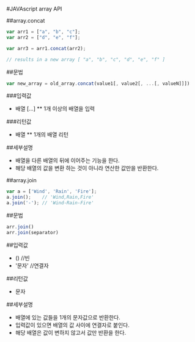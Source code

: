 #JAVAscript array API

##array.concat
~~~javascript 
var arr1 = ["a", "b", "c"];
var arr2 = ["d", "e", "f"];

var arr3 = arr1.concat(arr2);

// results in a new array [ "a", "b", "c", "d", "e", "f" ]
~~~

##문법
~~~javascript
var new_array = old_array.concat(value1[, value2[, ...[, valueN]]])
~~~

###입력값
 * 배열 [...] 
 ** 1개 이상의 배열을 입력
 
###리턴값
 * 배열
 ** 1개의 배열 리턴

##세부설명
 * 배열을 다른 배열의 뒤에 이어주는 기능을 한다. 
 * 해당 배열의 값을 변환 하는 것이 아니라 연산한 값만을 반환한다. 


##array.join
~~~javascript
var a = ['Wind', 'Rain', 'Fire'];
a.join();    // 'Wind,Rain,Fire'
a.join('-'); // 'Wind-Rain-Fire'
~~~

##문법
~~~javascript
arr.join()
arr.join(separator)
~~~

##입력값
* () //빈
* '문자' //연결자

##리턴값
* 문자

##세부설명
* 배열에 있는 값들을 1개의 문자값으로 반환한다.
* 입력값이 있으면 배열의 값 사이에 연결자로 붙인다.
* 해당 배열은 값이 변하지 않고서 값만 반환을 한다.

